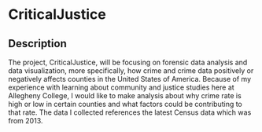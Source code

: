 # CriticalJustice

## Description 
The project, CriticalJustice, will be focusing on forensic data analysis and data visualization, more specifically, how crime and crime data positively or negatively affects counties in the United States of America. Because of my experience with learning about community and justice studies here at Allegheny College, I would like to make analysis about why crime rate is high or low in certain counties and what factors could be contributing to that rate. The data I collected references the latest Census data which was from 2013.